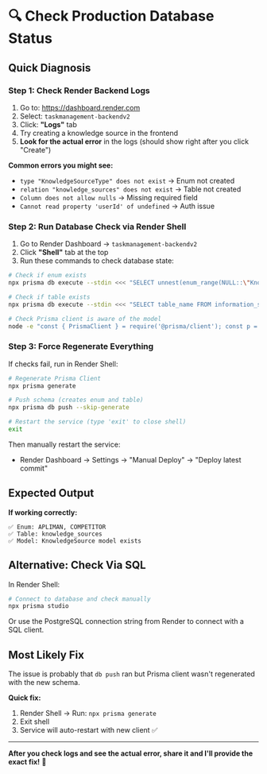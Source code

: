 # 🔍 Check Production Database Status

## Quick Diagnosis

### Step 1: Check Render Backend Logs

1. Go to: https://dashboard.render.com
2. Select: `taskmanagement-backendv2`
3. Click: **"Logs"** tab
4. Try creating a knowledge source in the frontend
5. **Look for the actual error** in the logs (should show right after you click "Create")

**Common errors you might see:**
- `type "KnowledgeSourceType" does not exist` → Enum not created
- `relation "knowledge_sources" does not exist` → Table not created
- `Column does not allow nulls` → Missing required field
- `Cannot read property 'userId' of undefined` → Auth issue

### Step 2: Run Database Check via Render Shell

1. Go to Render Dashboard → `taskmanagement-backendv2`
2. Click **"Shell"** tab at the top
3. Run these commands to check database state:

```bash
# Check if enum exists
npx prisma db execute --stdin <<< "SELECT unnest(enum_range(NULL::\"KnowledgeSourceType\"));"

# Check if table exists
npx prisma db execute --stdin <<< "SELECT table_name FROM information_schema.tables WHERE table_schema='public' AND table_name='knowledge_sources';"

# Check Prisma client is aware of the model
node -e "const { PrismaClient } = require('@prisma/client'); const p = new PrismaClient(); console.log(p.knowledgeSource ? 'KnowledgeSource model exists' : 'Model NOT found');"
```

### Step 3: Force Regenerate Everything

If checks fail, run in Render Shell:

```bash
# Regenerate Prisma Client
npx prisma generate

# Push schema (creates enum and table)
npx prisma db push --skip-generate

# Restart the service (type 'exit' to close shell)
exit
```

Then manually restart the service:
- Render Dashboard → Settings → "Manual Deploy" → "Deploy latest commit"

## Expected Output

**If working correctly:**
```
✅ Enum: APLIMAN, COMPETITOR
✅ Table: knowledge_sources
✅ Model: KnowledgeSource model exists
```

## Alternative: Check Via SQL

In Render Shell:
```bash
# Connect to database and check manually
npx prisma studio
```

Or use the PostgreSQL connection string from Render to connect with a SQL client.

## Most Likely Fix

The issue is probably that `db push` ran but Prisma client wasn't regenerated with the new schema.

**Quick fix:**
1. Render Shell → Run: `npx prisma generate`
2. Exit shell
3. Service will auto-restart with new client ✅

---

**After you check logs and see the actual error, share it and I'll provide the exact fix!** 🎯


